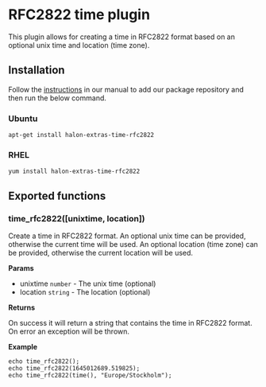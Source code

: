 # RFC2822 time plugin

This plugin allows for creating a time in RFC2822 format based on an optional unix time and location (time zone).

## Installation

Follow the [instructions](https://docs.halon.io/manual/comp_install.html#installation) in our manual to add our package repository and then run the below command.

### Ubuntu

```
apt-get install halon-extras-time-rfc2822
```

### RHEL

```
yum install halon-extras-time-rfc2822
```

## Exported functions

### time_rfc2822([unixtime, location])

Create a time in RFC2822 format. An optional unix time can be provided, otherwise the current time will be used. An optional location (time zone) can be provided, otherwise the current location will be used.

**Params**

- unixtime `number` - The unix time (optional)
- location `string` - The location (optional)

**Returns**

On success it will return a string that contains the time in RFC2822 format. On error an exception will be thrown.

**Example**

```
echo time_rfc2822();
echo time_rfc2822(1645012689.519825);
echo time_rfc2822(time(), "Europe/Stockholm");
```